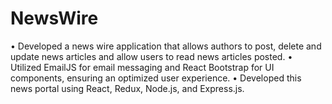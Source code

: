 # NewsWire
• Developed a news wire application that allows authors to post, delete and update news articles and allow users to read news articles posted. • Utilized EmailJS for email messaging and React Bootstrap for UI components, ensuring an optimized user experience. • Developed this news portal using React, Redux, Node.js, and Express.js.
